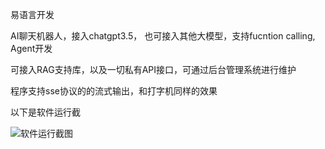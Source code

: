 易语言开发

AI聊天机器人，接入chatgpt3.5， 也可接入其他大模型，支持fucntion calling,  Agent开发

可接入RAG支持库，以及一切私有API接口，可通过后台管理系统进行维护

程序支持sse协议的的流式输出，和打字机同样的效果

以下是软件运行截

![软件运行截图](https://github.com/13944087947/yiyuyan-sse/assets/85473481/2e098418-84b6-4e42-84e7-88e7df860ebe)

